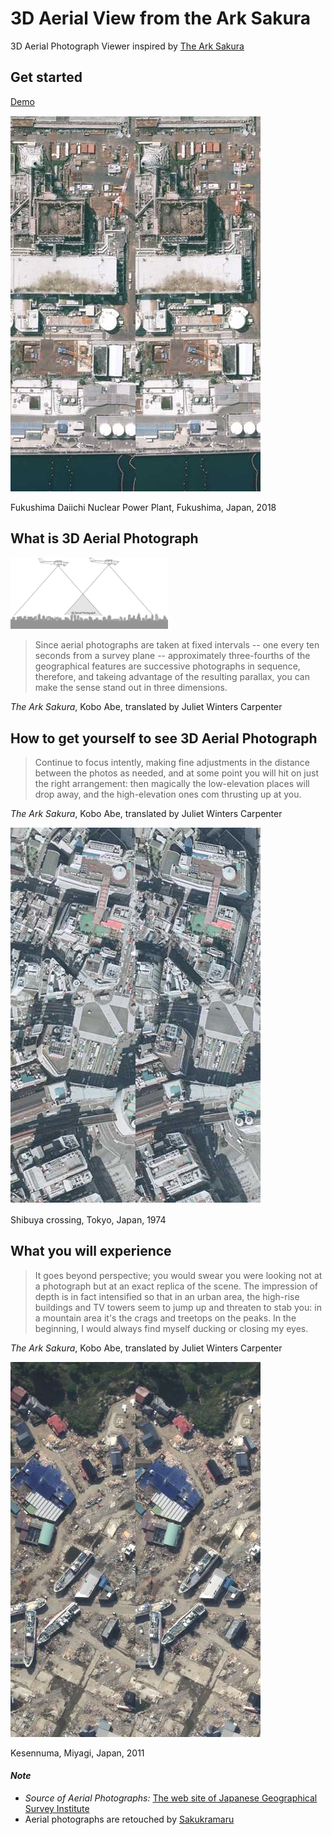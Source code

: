 # 3D Aerial View from the Ark Sakura

3D Aerial Photograph Viewer inspired by [The Ark Sakura](https://en.wikipedia.org/wiki/The_Ark_Sakura)


## Get started

[Demo](https://wak109.github.io/sakuramaru/)

![Fukushima Daiichi Nuclear Power Plant, Fukushima, Japan](./media/Fukushima_Daiichi_Nuclear_Power_Plant.png)

Fukushima Daiichi Nuclear Power Plant, Fukushima, Japan, 2018


## What is 3D Aerial Photograph

<img src="./media/3d_aerial_photo.svg" width="50%"></img>

> Since aerial photographs are taken at fixed intervals -- one every ten seconds from a survey plane -- approximately three-fourths of the geographical features are successive photographs in sequence, therefore, and takeing advantage of the resulting parallax, you can make the sense stand out in three dimensions.

*The Ark Sakura*, Kobo Abe, translated by Juliet Winters Carpenter


## How to get yourself to see 3D Aerial Photograph

> Continue to focus intently, making fine adjustments in the distance between the photos as needed, and at some point you will hit on just the right arrangement: then magically the low-elevation places will drop away, and the high-elevation ones com thrusting up at you.

*The Ark Sakura*, Kobo Abe, translated by Juliet Winters Carpenter

![Shibuya crossing, Tokyo, Japan](./media/Shibuya_Crossing.png)

Shibuya crossing, Tokyo, Japan, 1974


## What you will experience

> It goes beyond perspective; you would swear you were looking not at a photograph but at an exact replica of the scene. The impression of depth is in fact intensified so that in an urban area, the high-rise buildings and TV towers seem to jump up and threaten to stab you: in a mountain area it's the crags and treetops on the peaks. In the beginning, I would always find myself ducking or closing my eyes.

*The Ark Sakura*, Kobo Abe, translated by Juliet Winters Carpenter

![Kesennuma, Miyagi, Japan](./media/Kesennuma_2011.png)

Kesennuma, Miyagi, Japan, 2011

#### *Note*
- *Source of Aerial Photographs:* [The web site of Japanese Geographical Survey Institute](https://mapps.gsi.go.jp/)
- Aerial photographs are retouched by [Sakukramaru](https://github.com/wak109/sakuramaru)